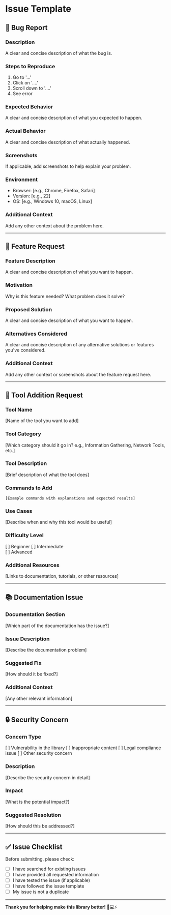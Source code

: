 # Issue Template

## 🐛 Bug Report

### Description
A clear and concise description of what the bug is.

### Steps to Reproduce
1. Go to '...'
2. Click on '....'
3. Scroll down to '....'
4. See error

### Expected Behavior
A clear and concise description of what you expected to happen.

### Actual Behavior
A clear and concise description of what actually happened.

### Screenshots
If applicable, add screenshots to help explain your problem.

### Environment
- Browser: [e.g., Chrome, Firefox, Safari]
- Version: [e.g., 22]
- OS: [e.g., Windows 10, macOS, Linux]

### Additional Context
Add any other context about the problem here.

---

## 🚀 Feature Request

### Feature Description
A clear and concise description of what you want to happen.

### Motivation
Why is this feature needed? What problem does it solve?

### Proposed Solution
A clear and concise description of what you want to happen.

### Alternatives Considered
A clear and concise description of any alternative solutions or features you've considered.

### Additional Context
Add any other context or screenshots about the feature request here.

---

## 🔧 Tool Addition Request

### Tool Name
[Name of the tool you want to add]

### Tool Category
[Which category should it go in? e.g., Information Gathering, Network Tools, etc.]

### Tool Description
[Brief description of what the tool does]

### Commands to Add
```
[Example commands with explanations and expected results]
```

### Use Cases
[Describe when and why this tool would be useful]

### Difficulty Level
[ ] Beginner
[ ] Intermediate  
[ ] Advanced

### Additional Resources
[Links to documentation, tutorials, or other resources]

---

## 📚 Documentation Issue

### Documentation Section
[Which part of the documentation has the issue?]

### Issue Description
[Describe the documentation problem]

### Suggested Fix
[How should it be fixed?]

### Additional Context
[Any other relevant information]

---

## 🔒 Security Concern

### Concern Type
[ ] Vulnerability in the library
[ ] Inappropriate content
[ ] Legal compliance issue
[ ] Other security concern

### Description
[Describe the security concern in detail]

### Impact
[What is the potential impact?]

### Suggested Resolution
[How should this be addressed?]

---

## ✅ Issue Checklist

Before submitting, please check:
- [ ] I have searched for existing issues
- [ ] I have provided all requested information
- [ ] I have tested the issue (if applicable)
- [ ] I have followed the issue template
- [ ] My issue is not a duplicate

---

**Thank you for helping make this library better!** 🚀💻⚡
